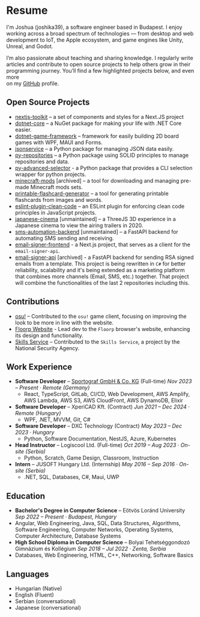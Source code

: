 # Resume

I'm Joshua (joshika39), a software engineer based in Budapest. I enjoy working across a broad spectrum of technologies — from desktop and web development to IoT, the Apple ecosystem, and game engines like Unity, Unreal, and Godot.

I’m also passionate about teaching and sharing knowledge. I regularly write articles and contribute to open source projects to help others grow in their programming journey. You’ll find a few highlighted projects below, and even more  
on my [GitHub](https://github.com/joshika39) profile.

## Open Source Projects

- [nextjs-toolkit](https://github.com/joshika39/nextjs-toolkit) – a set of components and styles for a Next.JS project
- [dotnet-core](https://github.com/kougen/dotnet-core) – a NuGet package for making your life with .NET Core easier.
- [dotnet-game-framework](https://github.com/kougen/dotnet-game-framework) – framework for easily building 2D board games with WPF, MAUI and Forms.
- [jsonservice](https://github.com/kougen/jsonservice) – a Python package for managing JSON data easily.
- [py-repositories](https://github.com/kougen/py-repositories) – a Python package using SOLID principles to manage repositories and data.
- [py-advanced-selector](https://github.com/kougen/py-advanced-selector) - a Python package that provides a CLI selection wrapper for python projects.
- [minecraft-mods](https://github.com/kougen/minecraft-mods) [archived] – a tool for downloading and managing pre-made Minecraft mods sets.
- [printable-flashcard-generator](https://github.com/kougen/printable-flashcard-generator) – a tool for generating printable flashcards from images and words.
- [eslint-plugin-clean-code](https://github.com/kougen/eslint-plugin-clean-code) – an ESLint plugin for enforcing clean code principles in JavaScript projects.
- [japanese-cinema](https://github.com/joshika39/japanese-cinema) [unmaintained] – a ThreeJS 3D experience in a Japanese cinema to view the airing trailers in 2020.
- [sms-automation-backend](https://github.com/kougen/sms-automation-backend) [unmaintained] – a FastAPI backend for automating SMS sending and receiving.
- [email-signer-frontend](https://github.com/kougen/email-signer-frontend) - a Next.js project, that serves as a client for the `email-signer-api`.
- [email-signer-api](https://github.com/kougen/email-signer-api) [archived] - a FastAPI backend for sending RSA signed emails from a template. This project is being rewritten in `C#` for better reliability, scalability and it's being extended as a marketing platform that combines more channels (Email, SMS, etc.) together. That project will combine the functionalities of the last 2 repositories including this.

## Contributions

- [osu!](https://github.com/ppy/osu) – Contributed to the `osu!` game client, focusing on improving the look to be more in line with the website.
- [Floorp Website](https://github.com/Floorp-Projects/web) - Lead dev to the `Floorp` browser's website, enhancing its design and functionality.
- [Skills Service](https://github.com/NationalSecurityAgency/skills-service) – Contributed to the `Skills Service`, a project by the National Security Agency.

## Work Experience

- **Software Developer** – [Sportograf GmbH & Co. KG](https://sportograf.com/) (Full-time) _Nov 2023 – Present · Remote (Germany)_
  - React, TypeScript, GitLab, CI/CD, Web Development, AWS Amplify, AWS Lambda, AWS S3, AWS CloudFront, AWS DynamoDB, Elixir
- **Software Developer** – XperiCAD Kft. (Contract) _Jun 2021 – Dec 2024 · Remote (Hungary)_
  - WPF, .NET, MVVM, Git, C#
- **Software Developer** – DXC Technology (Contract) _May 2023 – Dec 2023 · Hungary_
  - Python, Software Documentation, NestJS, Azure, Kubernetes
- **Head Instructor** – Logiscool Ltd. (Full-time) _Oct 2019 – Aug 2023 · On-site (Serbia)_
  - Python, Scratch, Game Design, Classroom, Instruction
- **Intern** – JUSOFT Hungary Ltd. (Internship) _May 2016 – Sep 2016 · On-site (Serbia)_
  - .NET, SQL, Databases, C#, Maui, UWP

## Education

-  **Bachelor's Degree in Computer Science** – Eötvös Loránd University _Sep 2022 – Present · Budapest, Hungary_
- Angular, Web Engineering, Java, SQL, Data Structures, Algorithms, Software Engineering, Computer Networks, Operating Systems, Computer Architecture, Database Systems
-  **High School Diploma in Computer Science** – Bolyai Tehetséggondozó Gimnázium és Kollégium _Sep 2018 – Jul 2022 · Zenta, Serbia_
- Databases, Web Engineering, HTML, C++, Networking, Software Basics

## Languages

- Hungarian (Native)
- English (Fluent)
- Serbian (conversational)
- Japanese (conversational)